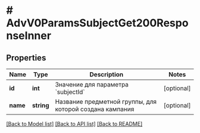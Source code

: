 # # AdvV0ParamsSubjectGet200ResponseInner

## Properties

Name | Type | Description | Notes
------------ | ------------- | ------------- | -------------
**id** | **int** | Значение для параметра &#x60;subjectId&#x60; | [optional]
**name** | **string** | Название предметной группы, для которой создана кампания | [optional]

[[Back to Model list]](../../README.md#models) [[Back to API list]](../../README.md#endpoints) [[Back to README]](../../README.md)
